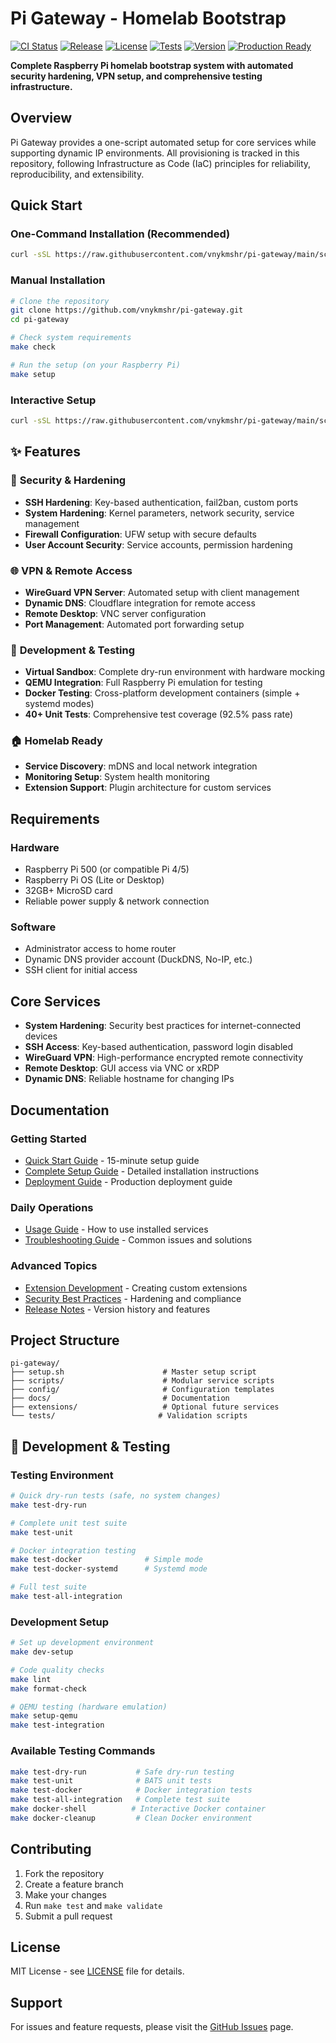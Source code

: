 # Pi Gateway - Homelab Bootstrap

[![CI Status](https://github.com/vnykmshr/pi-gateway/workflows/Pi%20Gateway%20CI/badge.svg)](https://github.com/vnykmshr/pi-gateway/actions)
[![Release](https://img.shields.io/github/v/release/vnykmshr/pi-gateway)](https://github.com/vnykmshr/pi-gateway/releases)
[![License](https://img.shields.io/github/license/vnykmshr/pi-gateway)](LICENSE)
[![Tests](https://img.shields.io/badge/tests-40%20tests%20|%2092.5%25%20pass-green)](https://github.com/vnykmshr/pi-gateway/actions)
[![Version](https://img.shields.io/badge/version-1.0.0-blue)](https://github.com/vnykmshr/pi-gateway/releases)
[![Production Ready](https://img.shields.io/badge/production-ready-brightgreen)](docs/deployment-guide.md)

**Complete Raspberry Pi homelab bootstrap system with automated security hardening, VPN setup, and comprehensive testing infrastructure.**

## Overview

Pi Gateway provides a one-script automated setup for core services while supporting dynamic IP environments. All provisioning is tracked in this repository, following Infrastructure as Code (IaC) principles for reliability, reproducibility, and extensibility.

## Quick Start

### One-Command Installation (Recommended)
```bash
curl -sSL https://raw.githubusercontent.com/vnykmshr/pi-gateway/main/scripts/quick-install.sh | bash
```

### Manual Installation
```bash
# Clone the repository
git clone https://github.com/vnykmshr/pi-gateway.git
cd pi-gateway

# Check system requirements
make check

# Run the setup (on your Raspberry Pi)
make setup
```

### Interactive Setup
```bash
curl -sSL https://raw.githubusercontent.com/vnykmshr/pi-gateway/main/scripts/quick-install.sh | bash -s -- --interactive
```

## ✨ Features

### 🔐 **Security & Hardening**
- **SSH Hardening**: Key-based authentication, fail2ban, custom ports
- **System Hardening**: Kernel parameters, network security, service management
- **Firewall Configuration**: UFW setup with secure defaults
- **User Account Security**: Service accounts, permission hardening

### 🌐 **VPN & Remote Access**
- **WireGuard VPN Server**: Automated setup with client management
- **Dynamic DNS**: Cloudflare integration for remote access
- **Remote Desktop**: VNC server configuration
- **Port Management**: Automated port forwarding setup

### 🧪 **Development & Testing**
- **Virtual Sandbox**: Complete dry-run environment with hardware mocking
- **QEMU Integration**: Full Raspberry Pi emulation for testing
- **Docker Testing**: Cross-platform development containers (simple + systemd modes)
- **40+ Unit Tests**: Comprehensive test coverage (92.5% pass rate)

### 🏠 **Homelab Ready**
- **Service Discovery**: mDNS and local network integration
- **Monitoring Setup**: System health monitoring
- **Extension Support**: Plugin architecture for custom services

## Requirements

### Hardware
- Raspberry Pi 500 (or compatible Pi 4/5)
- Raspberry Pi OS (Lite or Desktop)
- 32GB+ MicroSD card
- Reliable power supply & network connection

### Software
- Administrator access to home router
- Dynamic DNS provider account (DuckDNS, No-IP, etc.)
- SSH client for initial access

## Core Services

- **System Hardening**: Security best practices for internet-connected devices
- **SSH Access**: Key-based authentication, password login disabled
- **WireGuard VPN**: High-performance encrypted remote connectivity
- **Remote Desktop**: GUI access via VNC or xRDP
- **Dynamic DNS**: Reliable hostname for changing IPs

## Documentation

### Getting Started
- [Quick Start Guide](docs/quick-start.md) - 15-minute setup guide
- [Complete Setup Guide](docs/setup-guide.md) - Detailed installation instructions
- [Deployment Guide](docs/deployment-guide.md) - Production deployment guide

### Daily Operations
- [Usage Guide](docs/usage.md) - How to use installed services
- [Troubleshooting Guide](docs/troubleshooting.md) - Common issues and solutions

### Advanced Topics
- [Extension Development](docs/extensions.md) - Creating custom extensions
- [Security Best Practices](docs/security.md) - Hardening and compliance
- [Release Notes](RELEASE_NOTES.md) - Version history and features

## Project Structure

```
pi-gateway/
├── setup.sh                      # Master setup script
├── scripts/                      # Modular service scripts
├── config/                       # Configuration templates
├── docs/                         # Documentation
├── extensions/                   # Optional future services
└── tests/                       # Validation scripts
```

## 🧪 Development & Testing

### Testing Environment
```bash
# Quick dry-run tests (safe, no system changes)
make test-dry-run

# Complete unit test suite
make test-unit

# Docker integration testing
make test-docker              # Simple mode
make test-docker-systemd      # Systemd mode

# Full test suite
make test-all-integration
```

### Development Setup
```bash
# Set up development environment
make dev-setup

# Code quality checks
make lint
make format-check

# QEMU testing (hardware emulation)
make setup-qemu
make test-integration
```

### Available Testing Commands
```bash
make test-dry-run           # Safe dry-run testing
make test-unit              # BATS unit tests
make test-docker            # Docker integration tests
make test-all-integration   # Complete test suite
make docker-shell          # Interactive Docker container
make docker-cleanup         # Clean Docker environment
```

## Contributing

1. Fork the repository
2. Create a feature branch
3. Make your changes
4. Run `make test` and `make validate`
5. Submit a pull request

## License

MIT License - see [LICENSE](LICENSE) file for details.

## Support

For issues and feature requests, please visit the [GitHub Issues](https://github.com/vnykmshr/pi-gateway/issues) page.